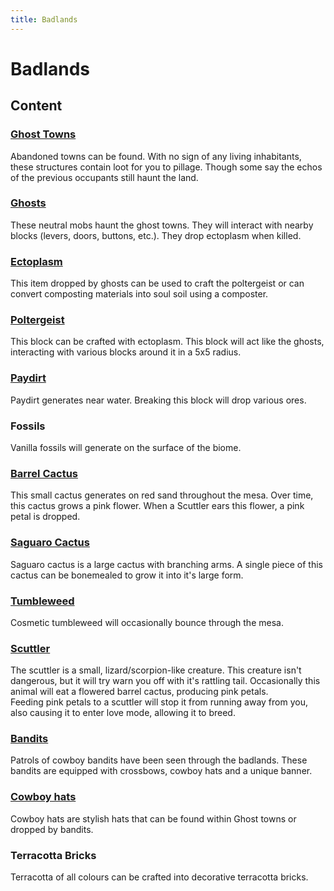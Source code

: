 ```yaml
---
title: Badlands
---
```


# Badlands

## Content

### [Ghost Towns](../features/world#ghost-town)  
Abandoned towns can be found. With no sign of any living inhabitants, these structures contain loot for you to pillage. Though some say the echos of the previous occupants still haunt the land.  

### [Ghosts](../features/mobs#ghost)  
These neutral mobs haunt the ghost towns. They will interact with nearby blocks (levers, doors, buttons, etc.). They drop ectoplasm when killed.

### [Ectoplasm](../features/interactables#ectoplasm)
This item dropped by ghosts can be used to craft the poltergeist or can convert composting materials into soul soil using a composter.

### [Poltergeist](../features/interactables#poltergeist) 
This block can be crafted with ectoplasm. This block will act like the ghosts, interacting with various blocks around it in a 5x5 radius.

### [Paydirt](../features/world#paydirt)  
Paydirt generates near water. Breaking this block will drop various ores.

### Fossils  
Vanilla fossils will generate on the surface of the biome.

### [Barrel Cactus](../features/cactus#barrel-cactus)  
This small cactus generates on red sand throughout the mesa. Over time, this cactus grows a pink flower. When a Scuttler ears this flower, a pink petal is dropped.

### [Saguaro Cactus](../features/cactus#saguaro-cactus)  
Saguaro cactus is a large cactus with branching arms. A single piece of this cactus can be bonemealed to grow it into it's large form.  

### [Tumbleweed](../features/world#tumbleweed)  
Cosmetic tumbleweed will occasionally bounce through the mesa.

### [Scuttler](../features/mobs#scuttler)  
The scuttler is a small, lizard/scorpion-like creature. This creature isn't dangerous, but it will try warn you off with it's rattling tail. Occasionally this animal will eat a flowered barrel cactus, producing pink petals.  
Feeding pink petals to a scuttler will stop it from running away from you, also causing it to enter love mode, allowing it to breed.

### [Bandits](../features/mobs#bandit)  
Patrols of cowboy bandits have been seen through the badlands. These bandits are equipped with crossbows, cowboy hats and a unique banner.

### [Cowboy hats](../features/wearable#cowboy_hat)  
Cowboy hats are stylish hats that can be found within Ghost towns or dropped by bandits.  

### Terracotta Bricks  
Terracotta of all colours can be crafted into decorative terracotta bricks.

